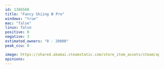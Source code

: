 ```yaml
---
id: 1386560
title: "Fancy Skiing Ⅲ Pro"
windows: "true"
mac: "false"
linux: false
positive: 0
negative: 3
estimated_owners: "0 - 20000"
peak_ccu: 0

image: https://shared.akamai.steamstatic.com/store_item_assets/steam/apps/1386560/header.jpg?t=1597741131
opinions:
---
```

